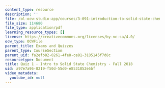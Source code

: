 ```yaml
---
content_type: resource
description: ''
file: /ol-ocw-studio-app/courses/3-091-introduction-to-solid-state-chemistry-fall-2018/a97e7a968219f50d55d0e8531852e6bf_MIT3_091F18_Q01.pdf
file_size: 114680
file_type: application/pdf
learning_resource_types: []
license: https://creativecommons.org/licenses/by-nc-sa/4.0/
ocw_type: OCWFile
parent_title: Exams and Quizzes
parent_type: CourseSection
parent_uid: fa2efb82-0261-4fe8-ce81-3105145f7d8c
resourcetype: Document
title: Quiz 1 - Intro to Solid State Chemistry - Fall 2018
uid: a97e7a96-8219-f50d-55d0-e8531852e6bf
video_metadata:
  youtube_id: null
---
```

